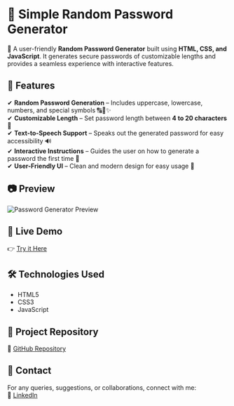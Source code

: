 # 🔑 Simple Random Password Generator  

🚀 A user-friendly **Random Password Generator** built using **HTML, CSS, and JavaScript**. It generates secure passwords of customizable lengths and provides a seamless experience with interactive features.  

## 🌟 Features  
✔ **Random Password Generation** – Includes uppercase, lowercase, numbers, and special symbols 🔠🔢✨  
✔ **Customizable Length** – Set password length between **4 to 20 characters** 📏  
✔ **Text-to-Speech Support** – Speaks out the generated password for easy accessibility 🔊  
✔ **Interactive Instructions** – Guides the user on how to generate a password the first time 🎯  
✔ **User-Friendly UI** – Clean and modern design for easy usage 🎨  

## 📷 Preview  
![Password Generator Preview](https://github.com/user-attachments/assets/45919acb-c8da-4f9c-8b79-5e516094fa44)  

## 🔗 Live Demo  
👉 [Try it Here](https://praveenkr398.github.io/Random-Password-Generator/)

## 🛠 Technologies Used  
- HTML5  
- CSS3  
- JavaScript  

## 📂 Project Repository  
🔗 [GitHub Repository](https://github.com/Praveenkr398/Random-Password-Generator)  

## 📩 Contact  
For any queries, suggestions, or collaborations, connect with me:  
🔗 [LinkedIn](https://www.linkedin.com/in/Praveenkr398)  
